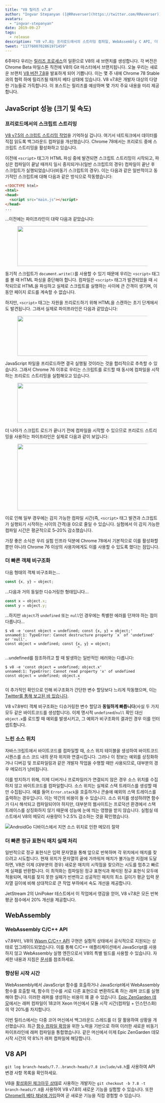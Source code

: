 ```yaml
---
title: "V8 릴리즈 v7.8"
author: "Ingvar Stepanyan ([@RReverser](https://twitter.com/RReverser)), 게으른 소서러"
avatars: 
  - "ingvar-stepanyan"
date: 2019-09-27
tags: 
  - release
description: "V8 v7.8는 프리로드에서의 스트리밍 컴파일, WebAssembly C API, 더 빠른 객체 비구조화 및 정규표현식 매칭, 그리고 향상된 시작 속도를 제공합니다."
tweet: "1177600702861971459"
---
```

6주마다 우리는 [릴리즈 프로세스](/docs/release-process)의 일환으로 V8의 새 브랜치를 생성합니다. 각 버전은 Chrome Beta 마일스톤 직전에 V8의 Git 마스터에서 브랜치됩니다. 오늘 우리는 새로운 브랜치 [V8 버전 7.8](https://chromium.googlesource.com/v8/v8.git/+log/branch-heads/7.8)을 발표하게 되어 기쁩니다. 이는 몇 주 내에 Chrome 78 Stable과의 협력 하에 릴리즈될 때까지 베타 상태에 있습니다. V8 v7.8은 개발자 대상의 다양한 기능들로 가득합니다. 이 포스트는 릴리즈를 예상하며 몇 가지 주요 내용을 미리 제공합니다.

<!--truncate-->
## JavaScript 성능 (크기 및 속도)

### 프리로드에서의 스크립트 스트리밍

[V8 v7.5의 스크립트 스트리밍 작업](/blog/v8-release-75#script-streaming-directly-from-network)을 기억하실 겁니다. 여기서 네트워크에서 데이터를 직접 읽도록 백그라운드 컴파일을 개선했습니다. Chrome 78에서는 프리로드 중에 스크립트 스트리밍을 활성화하고 있습니다.

이전에 `<script>` 태그가 HTML 파싱 중에 발견되면 스크립트 스트리밍이 시작되고, 파싱은 컴파일이 끝날 때까지 일시 중지되거나(일반 스크립트의 경우) 컴파일이 끝난 후 스크립트가 실행되었습니다(비동기 스크립트의 경우). 이는 다음과 같은 일반적이고 동기적인 스크립트에 대해 다음과 같은 방식으로 작동했습니다:

```html
<!DOCTYPE html>
<html>
<head>
  <script src="main.js"></script>
</head>
...
```

…이전에는 파이프라인이 대략 다음과 같았습니다:

<figure>
  <img src="/_img/v8-release-78/script-streaming-0.svg" width="458" height="130" alt="" loading="lazy"/>
</figure>

동기적 스크립트가 `document.write()`를 사용할 수 있기 때문에 우리는 `<script>` 태그를 볼 때 HTML 파싱을 중단해야 합니다. 컴파일은 `<script>` 태그가 발견되었을 때 시작되므로 HTML을 파싱하고 실제로 스크립트를 실행하는 사이에 큰 간격이 생기며, 이 동안 페이지 로드를 계속할 수 없습니다.

하지만, `<script>` 태그는 자원을 프리로드하기 위해 HTML을 스캔하는 초기 단계에서도 발견됩니다. 그래서 실제로 파이프라인은 다음과 같았습니다:

<figure>
  <img src="/_img/v8-release-78/script-streaming-1.svg" width="600" height="130" alt="" loading="lazy"/>
</figure>

JavaScript 파일을 프리로드하면 결국 실행될 것이라는 것을 합리적으로 추측할 수 있습니다. 그래서 Chrome 76 이후로 우리는 스크립트를 로드할 때 동시에 컴파일을 시작하는 프리로드 스트리밍을 실험해오고 있습니다.

<figure>
  <img src="/_img/v8-release-78/script-streaming-2.svg" width="495" height="130" alt="" loading="lazy"/>
</figure>

더 나아가 스크립트 로드가 끝나기 전에 컴파일을 시작할 수 있으므로 프리로드 스트리밍을 사용하는 파이프라인은 실제로 다음과 같이 보입니다:

<figure>
  <img src="/_img/v8-release-78/script-streaming-3.svg" width="480" height="217" alt="" loading="lazy"/>
</figure>

이로 인해 일부 경우에는 감지 가능한 컴파일 시간(즉, `<script>` 태그 발견과 스크립트가 실행되기 시작하는 사이의 간격)을 0으로 줄일 수 있습니다. 실험에서 이 감지 가능한 컴파일 시간은 평균적으로 5–20% 감소했습니다.

가장 좋은 소식은 우리 실험 인프라 덕분에 Chrome 78에서 기본적으로 이를 활성화할 뿐만 아니라 Chrome 76 이상의 사용자에게도 이를 사용할 수 있도록 했다는 점입니다.

### 더 빠른 객체 비구조화

다음 형태의 객체 비구조화는…

```js
const {x, y} = object;
```

…다음과 거의 동일한 디슈거링한 형태입니다...

```js
const x = object.x;
const y = object.y;
```

…하지만 `object`가 `undefined` 또는 `null`인 경우에는 특별한 에러를 던져야 하는 점이 다릅니다...

```
$ v8 -e 'const object = undefined; const {x, y} = object;'
unnamed:1: TypeError: Cannot destructure property `x` of 'undefined' or 'null'.
const object = undefined; const {x, y} = object;
                                 ^
```

…undefined를 참조하려고 할 때 발생하는 일반적인 에러와는 다릅니다:

```
$ v8 -e 'const object = undefined; object.x'
unnamed:1: TypeError: Cannot read property 'x' of undefined
const object = undefined; object.x
                                 ^
```

이 추가적인 확인으로 인해 비구조화가 간단한 변수 할당보다 느리게 작동했으며, 이는 [Twitter를 통해 보고된 바 있습니다](https://twitter.com/mkubilayk/status/1166360933087752197).

V8 v7.8부터 객체 비구조화는 디슈거링한 변수 할당과 **동일하게 빠릅니다**(사실 두 가지 모두 같은 바이트코드를 생성합니다). 이제 명시적 `undefined`/`null` 확인 대신 `object.x`를 로드할 때 예외를 발생시키고, 그 예외가 비구조화의 결과인 경우 이를 인터셉트합니다.

### 느린 소스 위치

자바스크립트에서 바이트코드를 컴파일할 때, 소스 위치 테이블을 생성하여 바이트코드 시퀀스를 소스 코드 내의 문자 위치와 연결시킵니다. 그러나 이 정보는 예외를 상징화하거나 디버깅 및 프로파일링과 같은 개발자 작업을 수행할 때만 사용되므로, 대부분의 경우 메모리가 낭비됩니다.

이를 방지하기 위해, 이제 디버거나 프로파일러가 연결되지 않은 경우 소스 위치를 수집하지 않고 바이트코드를 컴파일합니다. 소스 위치는 실제로 스택 트레이스를 생성할 때만 수집됩니다. 예를 들어 `Error.stack`을 호출하거나 콘솔에 예외의 스택 트레이스를 출력하는 경우입니다. 이는 약간의 비용이 들 수 있습니다. 소스 위치를 생성하려면 함수가 다시 해석되고 컴파일되어야 하지만, 대부분의 웹사이트는 프로덕션 환경에서 스택 트레이스를 상징화하지 않기 때문에 성능에 눈에 띄는 영향을 받지 않습니다. 실험실 테스트에서 V8의 메모리 사용량이 1-2.5% 감소하는 것을 확인했습니다.

![AndroidGo 디바이스에서 지연 소스 위치로 인한 메모리 절약](/_img/v8-release-78/memory-savings.svg)

### 더 빠른 정규 표현식 매치 실패 처리

일반적으로 정규 표현식은 입력 문자열을 통해 앞으로 반복하며 각 위치에서 매치를 찾으려고 시도합니다. 현재 위치가 문자열의 끝에 가까워져 매치가 불가능한 지점에 도달하면, V8은 이제 (대부분의 경우) 새로운 매치의 시작점을 찾으려는 시도를 멈추고 빠르게 실패를 반환합니다. 이 최적화는 컴파일된 정규 표현식과 해석된 정규 표현식 모두에 적용되며, 매치를 찾지 못한 실패가 빈번하고 성공적인 매치의 최소 길이가 평균 입력 문자열 길이에 비해 상대적으로 큰 작업 부하에서 속도 개선을 제공합니다.

JetStream 2의 UniPoker 테스트에서 이 작업에서 영감을 얻어, V8 v7.8은 모든 반복 평균 점수에서 20% 개선을 제공합니다.

## WebAssembly

### WebAssembly C/C++ API

v7.8부터, V8의 [Wasm C/C++ API](https://github.com/WebAssembly/wasm-c-api) 구현은 실험적 상태에서 공식적으로 지원되는 상태로 업그레이드되었습니다. 이를 통해 C/C++ 애플리케이션에서 JavaScript를 사용하지 않고 WebAssembly 실행 엔진으로서 V8의 특별 빌드를 사용할 수 있습니다. 자세한 내용과 지침은 [문서](https://docs.google.com/document/d/1oFPHyNb_eXg6NzrE6xJDNPdJrHMZvx0LqsD6wpbd9vY/edit)를 참조하세요.

### 향상된 시작 시간

WebAssembly에서 JavaScript 함수를 호출하거나 JavaScript에서 WebAssembly 함수를 호출할 때, 함수의 인수를 서로 다른 표현으로 변환하도록 하는 래퍼 코드를 실행해야 합니다. 이러한 래퍼를 생성하는 비용이 꽤 클 수 있습니다. [Epic ZenGarden 데모](https://s3.amazonaws.com/mozilla-games/ZenGarden/EpicZenGarden.html)에서는 래퍼 컴파일이 18코어 Xeon 머신에서 모듈 시작 시간(컴파일 + 인스턴스화)의 약 20%를 차지합니다.

이번 릴리스에서는 다중 코어 머신에서 백그라운드 스레드를 더 잘 활용하여 상황을 개선했습니다. 최근 [함수 컴파일 확장](/blog/v8-release-77#wasm-compilation)을 위한 노력을 기반으로 하여 이러한 새로운 비동기 파이프라인에 래퍼 컴파일을 통합했습니다. 같은 머신에서 이제 Epic ZenGarden 데모 시작 시간의 약 8%가 래퍼 컴파일에 해당합니다.

## V8 API

`git log branch-heads/7.7..branch-heads/7.8 include/v8.h`를 사용하여 API 변경 사항 목록을 확인하세요.

V8을 [활성화된 체크아웃 상태](/docs/source-code#using-git)로 사용하는 개발자는 `git checkout -b 7.8 -t branch-heads/7.8`을 사용하여 V8 v7.8의 새로운 기능을 실험할 수 있습니다. 또한 [Chrome의 베타 채널에 가입](https://www.google.com/chrome/browser/beta.html)하여 곧 새로운 기능을 직접 경험할 수 있습니다.
